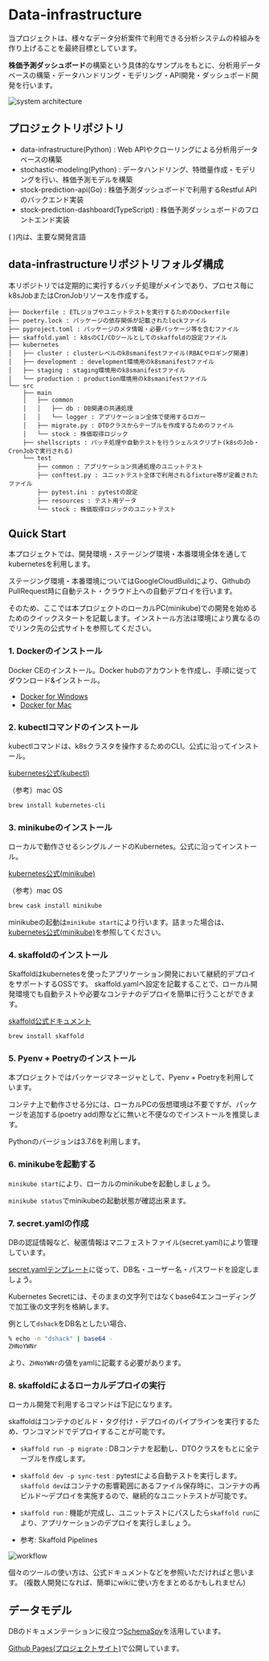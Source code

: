 # Data-infrastructure

当プロジェクトは、様々なデータ分析案件で利用できる分析システムの枠組みを作り上げることを最終目標としています。

**株価予測ダッシュボード**の構築という具体的なサンプルをもとに、分析用データベースの構築・データハンドリング・モデリング・API開発・ダッシュボード開発を行います。

![system architecture](https://user-images.githubusercontent.com/56133802/75120700-c6fee000-56d0-11ea-9aef-3acb68ee168e.png)

## プロジェクトリポジトリ

- data-infrastructure(Python) : Web APIやクローリングによる分析用データベースの構築
- stochastic-modeling(Python) : データハンドリング、特徴量作成・モデリングを行い、株価予測モデルを構築
- stock-prediction-api(Go) : 株価予測ダッシュボードで利用するRestful APIのバックエンド実装
- stock-prediction-dashboard(TypeScript) : 株価予測ダッシュボードのフロントエンド実装

( )内は、主要な開発言語

## data-infrastructureリポジトリフォルダ構成

本リポジトリでは定期的に実行するバッチ処理がメインであり、プロセス毎にk8sJobまたはCronJobリソースを作成する。

```tree
├── Dockerfile : ETLジョブやユニットテストを実行するためのDockerfile
├── poetry.lock : パッケージの依存関係が記載されたlockファイル
├── pyproject.toml : パッケージのメタ情報・必要パッケージ等を含むファイル
├── skaffold.yaml : k8sのCI/CDツールとしてのskaffoldの設定ファイル
├── kubernetes
│   ├── cluster : clusterレベルのk8smanifestファイル(RBACやロギング関連)
│   ├── development : development環境用のk8smanifestファイル
│   ├── staging : staging環境用のk8smanifestファイル
│   └── production : production環境用のk8smanifestファイル
└── src
    ├── main
    │   ├── common
    │   │   ├── db : DB関連の共通処理
    │   │   └── logger : アプリケーション全体で使用するロガー
    │   ├── migrate.py : DTOクラスからテーブルを作成するためのファイル
    │   └── stock : 株価取得ロジック
    ├── shellscripts : バッチ処理や自動テストを行うシェルスクリプト(k8sのJob・CronJobで実行される)
    └── test
        ├── common : アプリケーション共通処理のユニットテスト 
        ├── conftest.py : ユニットテスト全体で利用されるfixture等が定義されたファイル
        ├── pytest.ini : pytestの設定
        ├── resources : テスト用データ
        └── stock : 株価取得ロジックのユニットテスト 
```

## Quick Start

本プロジェクトでは、開発環境・ステージング環境・本番環境全体を通してkubernetesを利用します。

ステージング環境・本番環境についてはGoogleCloudBuildにより、GithubのPullRequest時に自動テスト・クラウド上への自動デプロイを行います。

そのため、ここでは本プロジェクトのローカルPC(minikube)での開発を始めるためのクイックスタートを記載します。インストール方法は環境により異なるのでリンク先の公式サイトを参照してください。

### 1. Dockerのインストール

Docker CEのインストール。Docker hubのアカウントを作成し、手順に従ってダウンロード&インストール。

- [Docker for Windows](https://hub.docker.com/editions/community/docker-ce-desktop-windows)
- [Docker for Mac](https://hub.docker.com/editions/community/docker-ce-desktop-mac)

### 2. kubectlコマンドのインストール

kubectlコマンドは、k8sクラスタを操作するためのCLI。公式に沿ってインストール。

[kubernetes公式(kubectl)](https://kubernetes.io/ja/docs/tasks/tools/install-kubectl/)

（参考）mac OS

```bash
brew install kubernetes-cli
```

### 3. minikubeのインストール

ローカルで動作させるシングルノードのKubernetes。公式に沿ってインストール。

[kubernetes公式(minikube)](https://kubernetes.io/docs/tasks/tools/install-minikube/)

（参考）mac OS

```bash
brew cask install minikube
```

minikubeの起動は`minikube start`により行います。詰まった場合は、[kubernetes公式(minikube)](https://kubernetes.io/ja/docs/setup/learning-environment/minikube/)を参照してください。

### 4. skaffoldのインストール

Skaffoldはkubernetesを使ったアプリケーション開発において継続的デプロイをサポートするOSSです。 skaffold.yamlへ設定を記載することで、ローカル開発環境でも自動テストや必要なコンテナのデプロイを簡単に行うことができます。

[skaffold公式ドキュメント](https://skaffold.dev/docs/install/)

```bash
brew install skaffold
```

### 5. Pyenv + Poetryのインストール

本プロジェクトではパッケージマネージャとして、Pyenv + Poetryを利用しています。

コンテナ上で動作させる分には、ローカルPCの仮想環境は不要ですが、パッケージを追加する(poetry add)際などに無いと不便なのでインストールを推奨します。

Pythonのバージョンは3.7.6を利用します。

### 6. minikubeを起動する

`minikube start`により、ローカルのminikubeを起動しましょう。

`minikube status`でminikubeの起動状態が確認出来ます。

### 7. secret.yamlの作成

DBの認証情報など、秘匿情報はマニフェストファイル(secret.yaml)により管理しています。

[secret.yamlテンプレート](https://github.com/ds-hack/data-infrastracture/blob/master/kubernetes/development/secret.yaml.tmpl)に従って、DB名・ユーザー名・パスワードを設定しましょう。

Kubernetes Secretには、そのままの文字列ではなくbase64エンコーディングで加工後の文字列を格納します。

例として`dshack`をDB名としたい場合、

```bash
% echo -n "dshack" | base64 -
ZHNoYWNr
```

より、`ZHNoYWNr`の値をyamlに記載する必要があります。

### 8. skaffoldによるローカルデプロイの実行

ローカル開発で利用するコマンドは下記になります。

skaffoldはコンテナのビルド・タグ付け・デプロイのパイプラインを実行するため、ワンコマンドでデプロイすることが可能です。

- `skaffold run -p migrate` : DBコンテナを起動し、DTOクラスをもとに全テーブルを作成します。
- `skaffold dev -p sync-test` : pytestによる自動テストを実行します。`skaffold dev`はコンテナの影響範囲にあるファイル保存時に、コンテナの再ビルド〜デプロイを実施するので、継続的なユニットテストが可能です。
- `skaffold run` : 機能が完成し、ユニットテストにパスしたら`skaffold run`により、アプリケーションのデプロイを実行しましょう。

- 参考: Skaffold Pipelines

![workflow](https://user-images.githubusercontent.com/56133802/75913216-e1397a80-5e95-11ea-8e94-479eab9f645b.png)

個々のツールの使い方は、公式ドキュメントなどを参照いただければと思います。 (複数人開発になれば、簡単にwikiに使い方をまとめるかもしれません)

## データモデル

DBのドキュメンテーションに役立つ[SchemaSpy](http://schemaspy.org/)を活用しています。

[Github Pages(プロジェクトサイト)](https://ds-hack.github.io/data-infrastracture/index.html)で公開しています。

